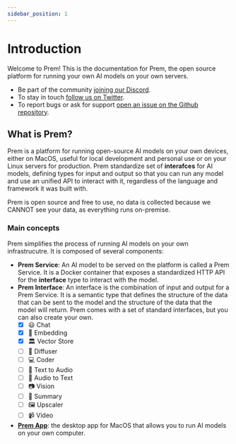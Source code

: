 ```yaml
---
sidebar_position: 1
---
```


# Introduction

Welcome to Prem! This is the documentation for Prem, the open source platform for running your own AI models on your own servers.

- Be part of the community [joining our Discord](https://discord.com/invite/kpKk6vYVAn).
- To stay in touch [follow us on Twitter](https://twitter.com/premai_io).
- To report bugs or ask for support [open an issue on the Github repository](https://github.com/premAI-io/prem-app).

## What is Prem?

Prem is a platform for running open-source AI models on your own devices, either on MacOS, useful for local development and personal use or on your Linux servers for production. Prem standardize set of **interafces** for AI models, defining types for input and output so that you can run any model and use an unified API to interact with it, regardless of the language and framework it was built with.

Prem is open source and free to use, no data is collected because we CANNOT see your data, as everything runs on-premise.

### Main concepts

Prem simplifies the process of running AI models on your own infrastrucutre. It is composed of several components:

- **Prem Service**: An AI model to be served on the platform is called a Prem Service. It is a Docker container that exposes a standardized HTTP API for the **interface** type to interact with the model.
- **Prem Interface**: An interface is the combination of input and output for a Prem Service. It is a semantic type that defines the structure of the data that can be sent to the model and the structure of the data that the model will return. Prem comes with a set of standard interfaces, but you can also create your own.
  - [x] 😃 Chat
  - [x] 📕 Embedding
  - [x] 🏛️ Vector Store
  - [ ] 🎨 Diffuser
  - [ ] 💻 Coder
  - [ ] 🎵 Text to Audio
  - [ ] 🎵 Audio to Text
  - [ ] 📷 Vision
  - [ ] 📖 Summary
  - [ ] 🖼️ Upscaler
  - [ ] 📹 Video
- [**Prem App**](/docs/prem-app/install-macos): the desktop app for MacOS that allows you to run AI models on your own computer.




